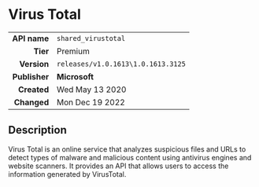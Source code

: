 # Virus Total
| | |
|-:|-|
|**API name**|`shared_virustotal`|
|**Tier**|Premium|
|**Version**|`releases/v1.0.1613\1.0.1613.3125`|
|**Publisher**|**Microsoft**|
|**Created**|Wed May 13 2020|
|**Changed**|Mon Dec 19 2022|

## Description
Virus Total is an online service that analyzes suspicious files and URLs to detect types of malware and malicious content using antivirus engines and website scanners. It provides an API that allows users to access the information generated by VirusTotal.
